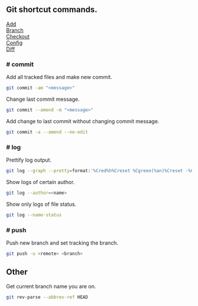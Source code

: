 ## Git shortcut commands.

[Add](add.md)<br />
[Branch](branch.md)<br />
[Checkout](checkout.md)<br />
[Config](config.md)<br />
[Diff](diff.md)

### # commit

Add all tracked files and make new commit.
```sh
git commit -am "<message>"
```

Change last commit message.
```sh
git commit --amend -m "<message>"
```

Add change to last commit without changing commit message.
```sh
git commit -a --amend --no-edit
```

### # log

Prettify log output.
```sh
git log --graph --pretty=format:'%Cred%h%Creset %Cgreen(%an)%Creset -%C(yellow)%d%Creset %s %Cgreen(%cr)%Creset' --abbrev-commit --date=relative
```

Show logs of certain author.
```sh
git log --author=<name>
```

Show only logs of file status.
```sh
git log --name-status
```

### # push

Push new branch and set tracking the branch.
```sh
git push -u <remote> <branch>
```

## Other

Get current branch name you are on.
```sh
git rev-parse --abbrev-ref HEAD
```
